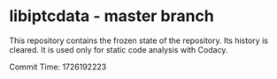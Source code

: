 # libiptcdata - master branch

This repository contains the frozen state of the repository.
Its history is cleared. It is used only for static code
analysis with Codacy.

Commit Time: 1726192223